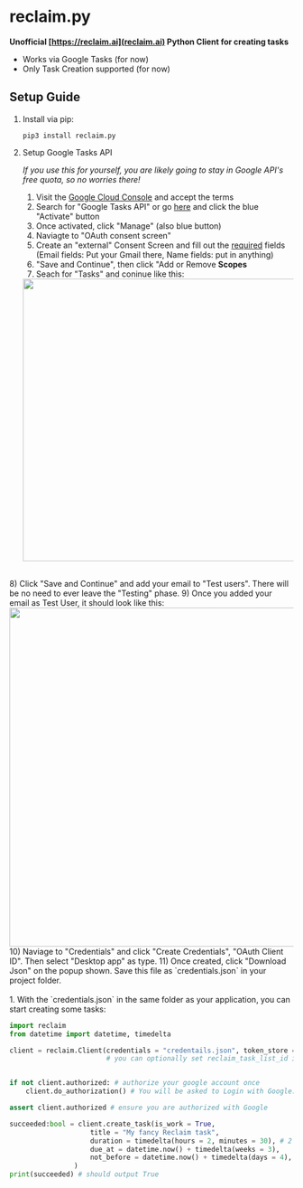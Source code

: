 # reclaim.py


**Unofficial [https://reclaim.ai](reclaim.ai) Python Client for creating tasks**

- Works via Google Tasks (for now)
- Only Task Creation supported (for now)


## Setup Guide

1. Install via pip:
    ```
    pip3 install reclaim.py
    ```

2. Setup Google Tasks API

    *If you use this for yourself, you are likely going to stay in Google API's free quota, so no worries there!*

    1) Visit the [Google Cloud Console](https://console.cloud.google.com/) and accept the terms
    2) Search for "Google Tasks API" or go [here](https://console.cloud.google.com/marketplace/product/google/tasks.googleapis.com?q=search&referrer=search) and click the blue "Activate" button
    3) Once activated, click "Manage" (also blue button)
    4) Naviagte to "OAuth consent screen"
    5) Create an "external" Consent Screen and fill out the <u>required</u> fields (Email fields: Put your Gmail there, Name fields: put in anything)
    6) "Save and Continue", then click "Add or Remove **Scopes**
    7) Seach for "Tasks" and coninue like this:<br>
   <img src="https://user-images.githubusercontent.com/45080708/161107506-e759d721-b160-4e36-9111-a0aae4ecef2b.png" width="500">
<br>
    8) Click "Save and Continue" and add your email to "Test users". There will be no need to ever leave the "Testing" phase.
    9) Once you added your email as Test User, it should look like this:<br>
    <img src="https://user-images.githubusercontent.com/45080708/161108575-c146a62b-ecc8-47b0-a6e9-368c0a55c790.png" width="600"><br>
    10) Naviage to "Credentials" and click "Create Credentials", "OAuth Client ID". Then select "Desktop app" as type.
    11) Once created, click "Download Json" on the popup shown. Save this file as `credentials.json` in your project folder.
   <br><br>
1. With the `credentials.json` in the same folder as your application, you can start creating some tasks:

```py
import reclaim
from datetime import datetime, timedelta

client = reclaim.Client(credentials = "credentails.json", token_store = "token.json")
                        # you can optionally set reclaim_task_list_id if you don't want it to be detected automatically


if not client.authorized: # authorize your google account once
    client.do_authorization() # You will be asked to Login with Google. Just follow the instructions printed.

assert client.authorized # ensure you are authorized with Google

succeeded:bool = client.create_task(is_work = True,
                    title = "My fancy Reclaim task",
                    duration = timedelta(hours = 2, minutes = 30), # 2 hours, 30 minutes
                    due_at = datetime.now() + timedelta(weeks = 3),
                    not_before = datetime.now() + timedelta(days = 4), # only start in 4 days            
                )
print(succeeded) # should output True
```

